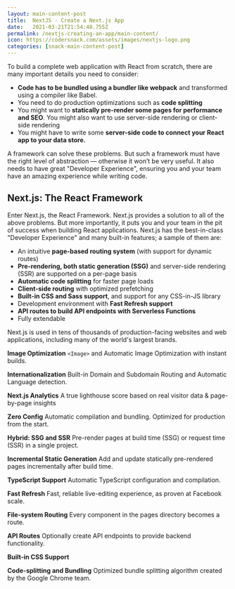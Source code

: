 ```yaml
---
layout: main-content-post
title:  NextJS - Create a Next.js App
date:   2021-03-21T21:54:40.755Z
permalink: /nextjs-creating-an-app/main-content/
icon: https://codersnack.com/assets/images/nextjs-logo.png
categories: [snack-main-content-post]
---
```


To build a complete web application with React from scratch, there are many important details you need to consider:
- **Code has to be bundled using a bundler like webpack** and transformed using a compiler like Babel.
- You need to do production optimizations such as **code splitting**
- You might want to **statically pre-render some pages for performance and SEO**. You might also want to use server-side rendering or client-side rendering
- You might have to write some **server-side code to connect your React app to your data store.**

A framework can solve these problems. But such a framework must have the right level of abstraction — otherwise it won’t be very useful. It also needs to have great "Developer Experience", ensuring you and your team have an amazing experience while writing code.

## Next.js: The React Framework
Enter Next.js, the React Framework. Next.js provides a solution to all of the above problems. But more importantly, it puts you and your team in the pit of success when building React applications.
Next.js has the best-in-class "Developer Experience" and many built-in features; a sample of them are:
- An intuitive **page-based routing system** (with support for dynamic routes)
- **Pre-rendering, both static generation (SSG)** and server-side rendering (SSR) are supported on a per-page basis
- **Automatic code splitting** for faster page loads
- **Client-side routing** with optimized prefetching
- **Built-in CSS and Sass support**, and support for any CSS-in-JS library
- Development environment with **Fast Refresh support**
- **API routes to build API endpoints with Serverless Functions**
- Fully extendable

Next.js is used in tens of thousands of production-facing websites and web applications, including many of the world's largest brands.

**Image Optimization**
```<Image>``` and Automatic Image Optimization with instant builds.

**Internationalization**
Built-in Domain and Subdomain Routing and Automatic Language detection.

**Next.js Analytics**
A true lighthouse score based on real visitor data & page-by-page insights

**Zero Config**
Automatic compilation and bundling. Optimized for production from the start.

**Hybrid: SSG and SSR**
Pre-render pages at build time (SSG) or request time (SSR) in a single project.

**Incremental Static Generation**
Add and update statically pre-rendered pages incrementally after build time.

**TypeScript Support**
Automatic TypeScript configuration and compilation.

**Fast Refresh**
Fast, reliable live-editing experience, as proven at Facebook scale.

**File-system Routing**
Every component in the pages directory becomes a route.

**API Routes**
Optionally create API endpoints to provide backend functionality.

**Built-in CSS Support**

**Code-splitting and Bundling**
Optimized bundle splitting algorithm created by the Google Chrome team.
